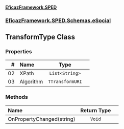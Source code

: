 #### [EficazFramework.SPED](EficazFrameworkSPED.md 'EficazFramework SPED')
### [EficazFramework.SPED.Schemas.eSocial](EficazFramework.SPED.Schemas.eSocial.md 'EficazFramework.SPED.Schemas.eSocial')

## TransformType Class
### Properties

| # | Name | Type | |
| ---: | :--- | :---: | :--- |
| 02 | XPath | `List<String>` |  |
| 03 | Algorithm | `TTransformURI` |  |
### Methods

| Name | Return Type | |
| :--- | :---: | :--- |
| OnPropertyChanged(string) | `Void` |  |
